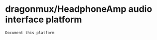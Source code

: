 dragonmux/HeadphoneAmp audio interface platform
===============================================

```{todo}
Document this platform
```
